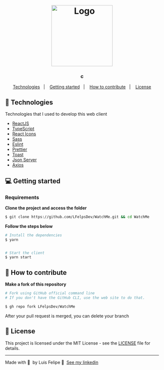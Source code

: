 <h1 align="center">
	<img alt="Logo" src="" width="200px" />
</h1>

<h3 align="center">
  c
</h3>


<p align="center">
  <a href="#-technologies">Technologies</a>&nbsp;&nbsp;&nbsp;|&nbsp;&nbsp;&nbsp;
  <a href="#-getting-started">Getting started</a>&nbsp;&nbsp;&nbsp;|&nbsp;&nbsp;&nbsp;
  <a href="#-how-to-contribute">How to contribute</a>&nbsp;&nbsp;&nbsp;|&nbsp;&nbsp;&nbsp;
  <a href="#-license">License</a>
</p>


## 🚀 Technologies

Technologies that I used to develop this web client

- [ReactJS](https://reactjs.org/)
- [TypeScript](https://www.typescriptlang.org/)
- [React Icons](https://react-icons.netlify.com/#/)
- [Sass](https://sass-lang.com)
- [Eslint](https://eslint.org/)
- [Prettier](https://prettier.io/)
- [Toast](https://www.npmjs.com/package/react-toastify)
- [Json Server](https://github.com/typicode/json-server)
- [Axios](https://github.com/axios/axios)

## 💻 Getting started

### Requirements


**Clone the project and access the folder**

```bash
$ git clone https://github.com/LFelpsDev/WatchMe.git && cd WatchMe
```

**Follow the steps below**

```bash
# Install the dependencies
$ yarn


# Start the client
$ yarn start
```

## 🤔 How to contribute

**Make a fork of this repository**

```bash
# Fork using GitHub official command line
# If you don't have the GitHub CLI, use the web site to do that.

$ gh repo fork LFelpsDev/WatchMe
```


After your pull request is merged, you can delete your branch

## 📝 License

This project is licensed under the MIT License - see the [LICENSE](LICENSE) file for details.

---

Made with 💜 &nbsp;by Luis Felipe 👋 &nbsp;[See my linkedin](https://www.linkedin.com/in/luis-felipe-gar%C3%A7%C3%A3o-silva-b0794b203/)
